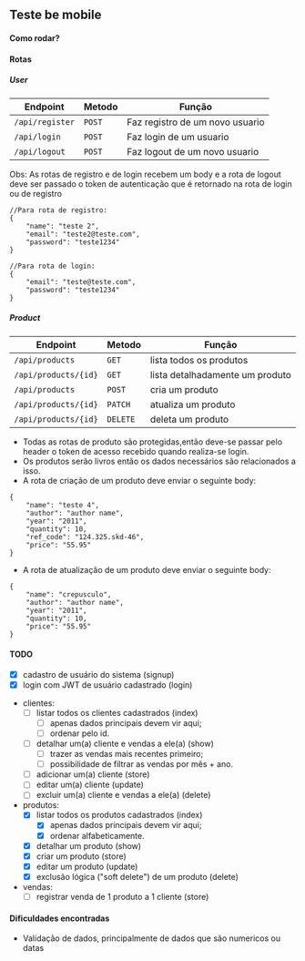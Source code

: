 ## Teste be mobile

#### Como rodar?

#### Rotas

##### User

| Endpoint        | Metodo | Função                          |
| --------------- | ------ | ------------------------------- |
| `/api/register` | `POST` | Faz registro de um novo usuario |
| `/api/login`    | `POST` | Faz login de um usuario         |
| `/api/logout`   | `POST` | Faz logout de um novo usuario   |

Obs: As rotas de registro e de login recebem um body e a rota de logout deve ser passado o token de autenticação que é retornado na rota de login ou de registro

```
//Para rota de registro:
{
	"name": "teste 2",
	"email": "teste2@teste.com",
	"password": "teste1234"
}

//Para rota de login:
{
	"email": "teste@teste.com",
	"password": "teste1234"
}
```

##### Product

| Endpoint             | Metodo   | Função                          |
| -------------------- | -------- | ------------------------------- |
| `/api/products`      | `GET`    | lista todos os produtos         |
| `/api/products/{id}` | `GET`    | lista detalhadamente um produto |
| `/api/products`      | `POST`   | cria um produto                 |
| `/api/products/{id}` | `PATCH`  | atualiza um produto             |
| `/api/products/{id}` | `DELETE` | deleta um produto               |

-   Todas as rotas de produto são protegidas,então deve-se passar pelo header o token de acesso recebido quando realiza-se login.
-   Os produtos serão livros então os dados necessários são relacionados a isso.
-   A rota de criação de um produto deve enviar o seguinte body:

```
{
	"name": "teste 4",
	"author": "author name",
	"year": "2011",
	"quantity": 10,
	"ref_code": "124.325.skd-46",
	"price": "55.95"
}
```

-   A rota de atualização de um produto deve enviar o seguinte body:

```
{
	"name": "crepusculo",
	"author": "author name",
	"year": "2011",
	"quantity": 10,
	"price": "55.95"
}
```

#### TODO

-   [x] cadastro de usuário do sistema (signup)
-   [x] login com JWT de usuário cadastrado (login)
-   clientes:
    -   [ ] listar todos os clientes cadastrados (index)
        -   [ ] apenas dados principais devem vir aqui;
        -   [ ] ordenar pelo id.
    -   [ ] detalhar um(a) cliente e vendas a ele(a) (show)
        -   [ ] trazer as vendas mais recentes primeiro;
        -   [ ] possibilidade de filtrar as vendas por mês + ano.
    -   [ ] adicionar um(a) cliente (store)
    -   [ ] editar um(a) cliente (update)
    -   [ ] excluir um(a) cliente e vendas a ele(a) (delete)
-   produtos:
    -   [x] listar todos os produtos cadastrados (index)
        -   [x] apenas dados principais devem vir aqui;
        -   [x] ordenar alfabeticamente.
    -   [x] detalhar um produto (show)
    -   [x] criar um produto (store)
    -   [x] editar um produto (update)
    -   [x] exclusão lógica ("soft delete") de um produto (delete)
-   vendas:
    -   [ ] registrar venda de 1 produto a 1 cliente (store)

#### Dificuldades encontradas

-   Validação de dados, principalmente de dados que são numericos ou datas
